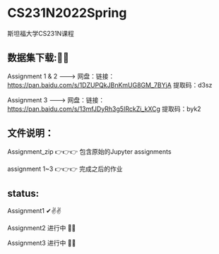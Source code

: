 # CS231N2022Spring
斯坦福大学CS231N课程


## 数据集下载:🤳🏾

Assignment 1 & 2 ---> 网盘：链接：https://pan.baidu.com/s/1DZUPQkJBnKmUG8GM_7BYjA 提取码：d3sz

Assignment 3 ---> 网盘：链接：https://pan.baidu.com/s/13mfJDyRh3g5IRckZi_kXCg  提取码：byk2 


## 文件说明：

Assignment_zip 👉👉👉 包含原始的Jupyter assignments

assignment 1~3 👉👉👉 完成之后的作业
 

## status:

Assignment1 ✔✌✌

Assignment2 进行中 🚶🚶

Assignment3 进行中 🚶🚶
